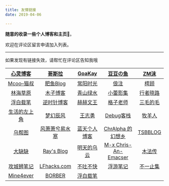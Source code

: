 ```yaml
---
title: 友情链接
date: 2019-04-06

---
```

**随意的收录一些个人博客和主页**🤦‍。

欢迎在评论区留言申请加入列表。

***

如果发现有链接失效，请帮忙在评论区告知我哦

|  [心灵博客](http://blog.dngz.net/)   |       [哥斯拉](http://gojira.net/)       |    [GoaKay](https://www.goakay.com/)    |        [豆豆の鱼](http://www.midousir.com/)         |      [ZM沫](http://zmmio.com/)       |
| :----------------------------------: | :--------------------------------------: | :-------------------------------------: | :-------------------------------------------------: | :----------------------------------: |
|  [Mcoo–猫叔](https://www.mcoo.cc/)   |   [肥鱼Blog](https://www.feiyuyu.net/)   |     [常阳时光](https://cyhour.com/)     |             [俍注](http://oneinf.com/)              |      [樗顾](https://novcu.com/)      |
|    [林海草原](https://lhcy.org/)     |      [木子博客](https://muuzi.cn/)       |  [青山绿水](https://www.huhexian.com/)  |          [小蕾影集](https://xiaolei.blog/)          | [行者晓路](http://stuit.cn/Xiaolu/)  |
| [浮白载笔](http://www.winature.com/) |   [逆时针博客](http://www.mydes.top/)    |       [赫赫文王](https://kqh.me/)       |         [格子老师](https://manman.qian.lu/)         |  [三毛的毛](https://www.seoyx.cn/)   |
| [生活的左上角](https://bwskyer.com/) |    [梦幻辰风](https://www.mhcf.net/)     |     [王志勇](http://www.auiou.com/)     |        [Debug客栈](https://www.debuginn.cn/)        |  [牧羊人](https://www.shephe.com/)   |
|     [乌帮图](https://wbt5.com/)      | [风萧萧兮易水寒](https://www.fiisi.com/) | [蓝天个人博客](http://www.along168.cn/) |     [ChrAlpha 的幻想乡](https://chralpha.com/)      |   [TSBBLOG](https://tsb2blog.com/)   |
| [大缺缺](https://www.daqueque.com/)  |    [Ray's Blog](https://raycoder.me/)    |    [明天的乌云](https://tmr.js.org/)    | [M-x Chris-An-Emacser](https://chriszheng.science/) | [木法传](https://www.mofazhuan.com/) |
|   [攻城狮笔记](http://qumac.com/)    | [LFhacks.com](https://www.lfhacks.com/)  |    [不吐不快](https://mianao.info/)     |           [浮游笔记](https://fffou.com/)            |    [不一止集](http://buyivi.xyz/)    |
|    [Mine4ever](https://cxcat.cn/)    |       [BORBER](https://borber.cn/)       |  [ 浮白载笔](http://www.winature.com/)  |                                                     |                                      |

